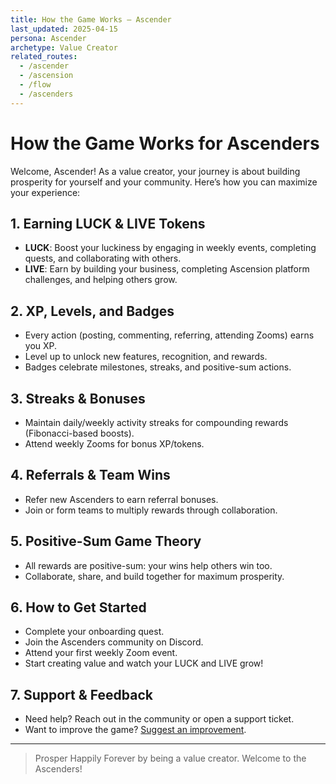 ```yaml
---
title: How the Game Works — Ascender
last_updated: 2025-04-15
persona: Ascender
archetype: Value Creator
related_routes:
  - /ascender
  - /ascension
  - /flow
  - /ascenders
---
```


# How the Game Works for Ascenders

Welcome, Ascender! As a value creator, your journey is about building prosperity for yourself and your community. Here’s how you can maximize your experience:

## 1. **Earning LUCK & LIVE Tokens**
- **LUCK**: Boost your luckiness by engaging in weekly events, completing quests, and collaborating with others.
- **LIVE**: Earn by building your business, completing Ascension platform challenges, and helping others grow.

## 2. **XP, Levels, and Badges**
- Every action (posting, commenting, referring, attending Zooms) earns you XP.
- Level up to unlock new features, recognition, and rewards.
- Badges celebrate milestones, streaks, and positive-sum actions.

## 3. **Streaks & Bonuses**
- Maintain daily/weekly activity streaks for compounding rewards (Fibonacci-based boosts).
- Attend weekly Zooms for bonus XP/tokens.

## 4. **Referrals & Team Wins**
- Refer new Ascenders to earn referral bonuses.
- Join or form teams to multiply rewards through collaboration.

## 5. **Positive-Sum Game Theory**
- All rewards are positive-sum: your wins help others win too.
- Collaborate, share, and build together for maximum prosperity.

## 6. **How to Get Started**
- Complete your onboarding quest.
- Join the Ascenders community on Discord.
- Attend your first weekly Zoom event.
- Start creating value and watch your LUCK and LIVE grow!

## 7. **Support & Feedback**
- Need help? Reach out in the community or open a support ticket.
- Want to improve the game? [Suggest an improvement](https://github.com/NeothinkDAO/your-repo/issues/new/choose).

---

> Prosper Happily Forever by being a value creator. Welcome to the Ascenders!
